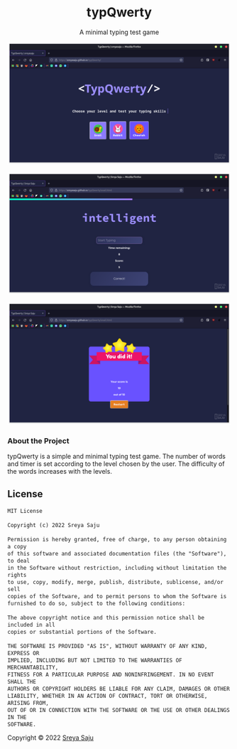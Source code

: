 
<h1 align="center"> typQwerty</h1>
<p align="center"> A minimal typing test game </p>


![preview for home screen](assets/preview/home.png)

![preview for game screen](assets/preview/game.png)

![preview for score screen](assets/preview/score.png)

### About the Project
typQwerty is a simple and minimal typing test game. The number of words and timer is set according to the level chosen by the user. The difficulty of the words increases with the levels.

## License
```
MIT License

Copyright (c) 2022 Sreya Saju

Permission is hereby granted, free of charge, to any person obtaining a copy
of this software and associated documentation files (the "Software"), to deal
in the Software without restriction, including without limitation the rights
to use, copy, modify, merge, publish, distribute, sublicense, and/or sell
copies of the Software, and to permit persons to whom the Software is
furnished to do so, subject to the following conditions:

The above copyright notice and this permission notice shall be included in all
copies or substantial portions of the Software.

THE SOFTWARE IS PROVIDED "AS IS", WITHOUT WARRANTY OF ANY KIND, EXPRESS OR
IMPLIED, INCLUDING BUT NOT LIMITED TO THE WARRANTIES OF MERCHANTABILITY,
FITNESS FOR A PARTICULAR PURPOSE AND NONINFRINGEMENT. IN NO EVENT SHALL THE
AUTHORS OR COPYRIGHT HOLDERS BE LIABLE FOR ANY CLAIM, DAMAGES OR OTHER
LIABILITY, WHETHER IN AN ACTION OF CONTRACT, TORT OR OTHERWISE, ARISING FROM,
OUT OF OR IN CONNECTION WITH THE SOFTWARE OR THE USE OR OTHER DEALINGS IN THE
SOFTWARE.
```

Copyright &copy; 2022 [Sreya Saju](https://github.com/sreyasaju)

